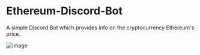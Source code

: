 # Ethereum-Discord-Bot
A simple Discord Bot which provides info on the cryptocurrency Ethereum's price.

![image](https://user-images.githubusercontent.com/77209522/136468572-e1ee4e5c-f616-4e3b-9f44-1c9cbf615542.png)
